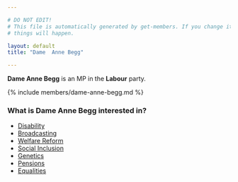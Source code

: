 ```yaml
---

# DO NOT EDIT!
# This file is automatically generated by get-members. If you change it, bad
# things will happen.

layout: default
title: "Dame  Anne Begg"

---
```


**Dame  Anne Begg** is an MP in the **Labour** party.

{% include members/dame-anne-begg.md %}

### What is Dame  Anne Begg interested in?


* [Disability](/interests/disability.html)
* [Broadcasting](/interests/broadcasting.html)
* [Welfare Reform](/interests/welfare-reform.html)
* [Social Inclusion](/interests/social-inclusion.html)
* [Genetics](/interests/genetics.html)
* [Pensions](/interests/pensions.html)
* [Equalities](/interests/equalities.html)
